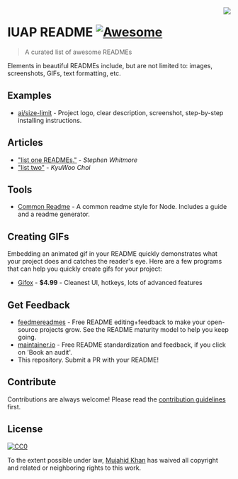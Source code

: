 <img src="https://github.com/matiassingers/awesome-readme/blob/master/icon.png" align="right" />

# IUAP README [![Awesome](https://cdn.rawgit.com/sindresorhus/awesome/d7305f38d29fed78fa85652e3a63e154dd8e8829/media/badge.svg)](https://github.com/sindresorhus/awesome)
> A curated list of awesome READMEs

Elements in beautiful READMEs include, but are not limited to: images, screenshots, GIFs, text formatting, etc.

## Examples

- [ai/size-limit](https://github.com/immujahidkhan) - Project logo, clear description, screenshot, step-by-step installing instructions.

## Articles

- ["list one READMEs."](https://github.com/immujahidkhan) - *Stephen Whitmore*
- ["list two"](https://github.com/immujahidkhan) - *KyuWoo Choi*

## Tools

- [Common Readme](https://github.com/immujahidkhan) - A common readme style for Node. Includes a guide and a readme generator.

## Creating GIFs

Embedding an animated gif in your README quickly demonstrates what your project does and catches the reader's eye.  Here are a few programs that can help you quickly create gifs for your project:

- [Gifox](https://gifox.io) - **$4.99** - Cleanest UI, hotkeys, lots of advanced features

## Get Feedback

- [feedmereadmes](https://github.com/immujahidkhan) - Free README editing+feedback to make your open-source projects grow. See the README maturity model to help you keep going.
- [maintainer.io](https://github.com/immujahidkhan) - Free README standardization and feedback, if you click on 'Book an audit'.
- This repository. Submit a PR with your README!

## Contribute

Contributions are always welcome!
Please read the [contribution guidelines](contributing.md) first.

## License

[![CC0](https://licensebuttons.net/p/zero/1.0/88x31.png)](https://creativecommons.org/publicdomain/zero/1.0/)

To the extent possible under law, [Mujahid Khan](https://github.com/immujahidkhan/) has waived all copyright and related or neighboring rights to this work.
